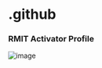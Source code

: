 # .github
### RMIT Activator Profile
![image](https://user-images.githubusercontent.com/13181456/133865928-57b5cafc-6d23-4559-a741-b7300ebed930.jpeg)

